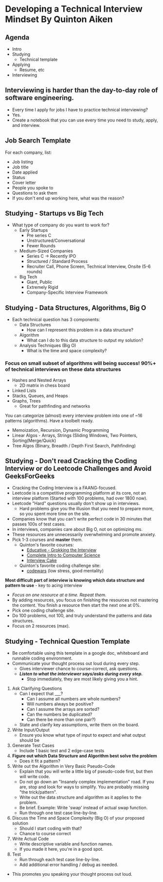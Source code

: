 # Developing a Technical Interview Mindset By Quinton Aiken

## Agenda

- Intro
- Studying
  - Technical template
- Applying
  - Resume, etc
- Interviewing

## Interviewing is harder than the day-to-day role of software engineering.

- Every time I apply for jobs I have to practice technical interviewing?
- Yes.
- Create a notebook that you can use every time you need to study, apply, and interview.

## Job Search Template

For each company, list:

- Job listing
- Job title
- Date applied
- Status
- Cover letter
- People you spoke to
- Questions to ask them
- If you don't end up working here, what was the reason?

## Studying - Startups vs Big Tech

- What type of company do you want to work for?
  - Early Startups
    - Pre series C
    - Unstructured/Conversational
    - Fewer Rounds
  - Medium-Sized Companies
    - Series C -> Recently IPO
    - Structured / Standard Process
    - Recruiter Call, Phone Screen, Technical Interview, Onsite (5-6 rounds)
  - Big Tech
    - Giant, Public
    - Extremely Rigid
    - Company-Specific Interview Framework

## Studying - Data Structures, Algorithms, Big O

- Each technical question has 3 components:
  - Data Structures
    - How can I represent this problem in a data structure?
  - Algorithm
    - What can I do to this data structure to output my solution?
  - Analysis Techniques (Big O)
    - What is the time and space complexity?

### Focus on small subset of algorithms will being success! 90%+ of technical interviews on these data structures

- Hashes and Nested Arrays
  - 2D matrix in chess board
- Linked Lists
- Stacks, Queues, and Heaps
- Graphs, Trees
  - Great for pathfinding and networks

You can categorize (almost) every interview problem into one of ~16 patterns (algorithms). Have a toolbelt ready.

- Memoization, Recursion, Dynamic Programming
- Linear Algos - Arrays, Strings (Sliding Windows, Two Pointers, Sorting(Merge/Quick)
- Tree Algos (Binary, Breadth / Depth First Search, Pathfinding)

## Studying - Don't read Cracking the Coding Interview or do Leetcode Challenges and Avoid GeeksForGeeks

- Cracking the Coding Interview is a FAANG-focused.
- Leetcode is a competitive programming platform at its core, not an interview platform (Started with 100 problems, had over 1800 now).
- Leetcode "Hard" questions usually don't show up in interviews.
  - Hard problems give you the illusion that you need to prepare more, so you spent more time on the site.
- Companies know that you can't write perfect code in 30 minutes that passes 100s of test cases.
- In interviews, companies care about Big O, not on optimizing ms.
- These resources are unnecessarily overwhelming and promote anxiety.
- Pick 1-3 courses and **master** them.
  - Quinton's favorite courses:
    - [Educative - Grokking the Interview](https://www.educative.io/courses/grokking-the-coding-interview)
    - [Complete Intro to Computer Science](https://frontendmasters.com/courses/computer-science-v2/)
    - [Interview Cake](https://www.interviewcake.com/)
  - Quinton's favorite coding challenge site:
    - [codewars](https://www.codewars.com/) (low stress, good mentality)

**Most difficult part of interview is knowing which data structure and pattern to use** - key to acing interview

- *Focus on one resource at a time. Repeat them.*
- By adding resources, you focus on finishing the resources not mastering the content. You finish a resource then start the next one at 0%.
- Pick one coding challenge site.
- Do 100 problems, not 100, and truly understand the patterns and data structures.
- Focus on 2 resources (max).

## Studying - Technical Question Template

- Be comfortable using this template in a google doc, whiteboard and runnable coding environment.
- Communicate your thought process out loud during every step.
  - Gives interviewer chance to course-correct, ask questions.
  - ***Listen to what the interviewer says/asks during every step.***
    - Stop immediately, they are most likely giving you a hint.

1. Ask Clarifying Questions
   - Can I expect that ___?
     - Can I assume all numbers are whole numbers? 
     - Will numbers always be positive? 
     - Can I assume the arrays are sorted? 
     - Can the numbers be duplicated? 
     - Can there be more than one pair?)
   - State and clarify key assumptions, write them on the board.
2. Write Input/Output
    - Ensure you know what type of input to expect and what output should be
3. Generate Test Cases
    - Include 1 basic test and 2 edge-case tests
4. **Figure out which Data Structure and Algorithm best solve the problem**
    - Does it fit a pattern?
5. Write out the Algorithm in Very Basic Pseudo-Code
    - Explain that you will write a little big of pseudo-code first, but then will write code.
    - Do not go down an "Insanely complex implementation" road. If you are, stop and look for ways to simplify. You are probably missing "the trick/pattern".
    - Write out the data structure and algorithm as it applies to the problem.
    - Be brief. Example: Write 'swap' instead of actual swap function.
    - Run through one test case line-by-line.
6. Discuss the Time and Space Complexity (Big O) of your proposed solution
    - Should I start coding with that?
    - Chance to course correct
7. Write Actual Code
    - Write descriptive variable and function names.
    - If you made it here, you're in a good spot.
8. Test
    - Run through each test case line-by-line.
    - Add additional error handling / debug as needed.

- This promotes you speaking your thought process out loud.